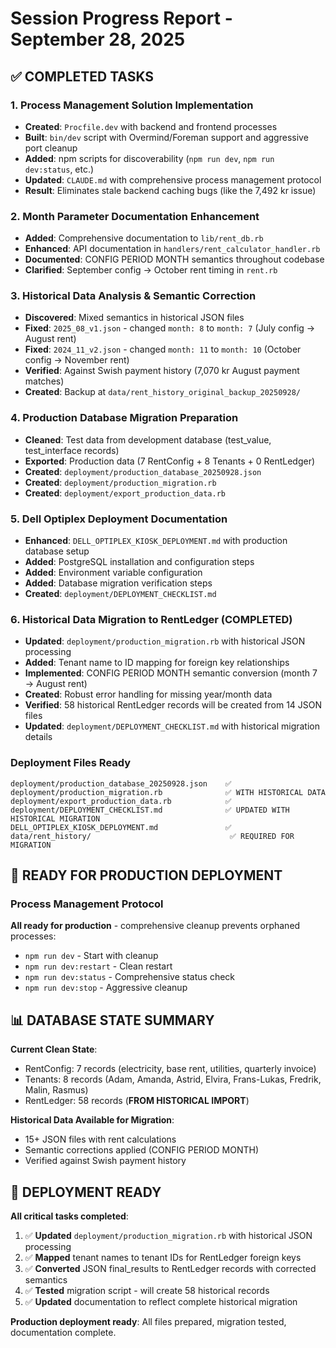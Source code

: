 # Session Progress Report - September 28, 2025

## ✅ COMPLETED TASKS

### 1. Process Management Solution Implementation
- **Created**: `Procfile.dev` with backend and frontend processes
- **Built**: `bin/dev` script with Overmind/Foreman support and aggressive port cleanup
- **Added**: npm scripts for discoverability (`npm run dev`, `npm run dev:status`, etc.)
- **Updated**: `CLAUDE.md` with comprehensive process management protocol
- **Result**: Eliminates stale backend caching bugs (like the 7,492 kr issue)

### 2. Month Parameter Documentation Enhancement
- **Added**: Comprehensive documentation to `lib/rent_db.rb`
- **Enhanced**: API documentation in `handlers/rent_calculator_handler.rb`
- **Documented**: CONFIG PERIOD MONTH semantics throughout codebase
- **Clarified**: September config → October rent timing in `rent.rb`

### 3. Historical Data Analysis & Semantic Correction
- **Discovered**: Mixed semantics in historical JSON files
- **Fixed**: `2025_08_v1.json` - changed `month: 8` to `month: 7` (July config → August rent)
- **Fixed**: `2024_11_v2.json` - changed `month: 11` to `month: 10` (October config → November rent)
- **Verified**: Against Swish payment history (7,070 kr August payment matches)
- **Created**: Backup at `data/rent_history_original_backup_20250928/`

### 4. Production Database Migration Preparation
- **Cleaned**: Test data from development database (test_value, test_interface records)
- **Exported**: Production data (7 RentConfig + 8 Tenants + 0 RentLedger)
- **Created**: `deployment/production_database_20250928.json`
- **Created**: `deployment/production_migration.rb`
- **Created**: `deployment/export_production_data.rb`

### 5. Dell Optiplex Deployment Documentation
- **Enhanced**: `DELL_OPTIPLEX_KIOSK_DEPLOYMENT.md` with production database setup
- **Added**: PostgreSQL installation and configuration steps
- **Added**: Environment variable configuration
- **Added**: Database migration verification steps
- **Created**: `deployment/DEPLOYMENT_CHECKLIST.md`

### 6. Historical Data Migration to RentLedger (COMPLETED)
- **Updated**: `deployment/production_migration.rb` with historical JSON processing
- **Added**: Tenant name to ID mapping for foreign key relationships
- **Implemented**: CONFIG PERIOD MONTH semantic conversion (month 7 → August rent)
- **Created**: Robust error handling for missing year/month data
- **Verified**: 58 historical RentLedger records will be created from 14 JSON files
- **Updated**: `deployment/DEPLOYMENT_CHECKLIST.md` with historical migration details

### Deployment Files Ready
```
deployment/production_database_20250928.json    ✅
deployment/production_migration.rb              ✅ WITH HISTORICAL DATA
deployment/export_production_data.rb            ✅
deployment/DEPLOYMENT_CHECKLIST.md              ✅ UPDATED WITH HISTORICAL MIGRATION
DELL_OPTIPLEX_KIOSK_DEPLOYMENT.md               ✅
data/rent_history/                               ✅ REQUIRED FOR MIGRATION
```

## 🎯 READY FOR PRODUCTION DEPLOYMENT

### Process Management Protocol
**All ready for production** - comprehensive cleanup prevents orphaned processes:
- `npm run dev` - Start with cleanup
- `npm run dev:restart` - Clean restart
- `npm run dev:status` - Comprehensive status check
- `npm run dev:stop` - Aggressive cleanup

## 📊 DATABASE STATE SUMMARY

**Current Clean State**:
- RentConfig: 7 records (electricity, base rent, utilities, quarterly invoice)
- Tenants: 8 records (Adam, Amanda, Astrid, Elvira, Frans-Lukas, Fredrik, Malin, Rasmus)
- RentLedger: 58 records (**FROM HISTORICAL IMPORT**)

**Historical Data Available for Migration**:
- 15+ JSON files with rent calculations
- Semantic corrections applied (CONFIG PERIOD MONTH)
- Verified against Swish payment history

## 🚀 DEPLOYMENT READY

**All critical tasks completed**:

1. ✅ **Updated** `deployment/production_migration.rb` with historical JSON processing
2. ✅ **Mapped** tenant names to tenant IDs for RentLedger foreign keys
3. ✅ **Converted** JSON final_results to RentLedger records with corrected semantics
4. ✅ **Tested** migration script - will create 58 historical records
5. ✅ **Updated** documentation to reflect complete historical migration

**Production deployment ready**: All files prepared, migration tested, documentation complete.